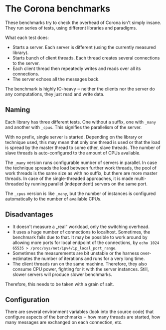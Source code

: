 # The Corona benchmarks

These benchmarks try to check the overhead of Corona isn't simply insane. They
run series of tests, using different libraries and paradigms.

What each test does:

* Starts a server. Each server is different (using the currently measured
  library).
* Starts bunch of client threads. Each thread creates several connections to the
  server.
* Each client thread then repeatedly writes and reads over all its connections.
* The server echoes all the messages back.

The benchmark is highly IO-heavy ‒ neither the clients nor the server do any
computations, they just read and write data.

## Naming

Each library has three different tests. One without a suffix, one with `_many`
and another with `_cpus`. This signifies the parallelism of the server.

With no prefix, single server is started. Depending on the library or technique
used, this may mean that only one thread is used or that the load is spread by
the master thread to some other, slave threads. The number of slave threads is
auto-configured to the amount of CPUs available.

The `_many` version runs configurable number of servers in parallel. In case the
technique spreads the load between further work threads, the pool of work
threads is the same size as with no suffix, but there are more master threads.
In case of the single-threaded approaches, it is made multi-threaded by running
parallel (independent) servers on the same port.

The `_cpus` version is like `_many`, but the number of instances is configured
automatically to the number of available CPUs.

## Disadvantages

* It doesn't measure a „real“ workload, only the switching overhead.
* It uses a huge number of connections to localhost. Sometimes, the benchmark
  fails due to that. It may be possible to work around by allowing more ports
  for local endpoint of the connections, by
  `echo 1024 65535 > /proc/sys/net/ipv4/ip_local_port_range`.
* Sometimes the measurements are bit unstable or the harness over-estimates the
  number of iterations and runs for a very long time.
* The client threads run on the same machine. Therefore, they also consume CPU
  power, fighting for it with the server instances. Still, slower servers will
  produce slower benchmarks.

Therefore, this needs to be taken with a grain of salt.

## Configuration

There are several environment variables (look into the source code) that
configure aspects of the benchmarks ‒ how many threads are started, how many
messages are exchanged on each connection, etc.
